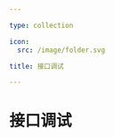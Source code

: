 ```yaml
---

type: collection

icon:
  src: /image/folder.svg

title: 接口调试

---
```


# 接口调试

<ShowBreadcrumb />

<ShowResources />
